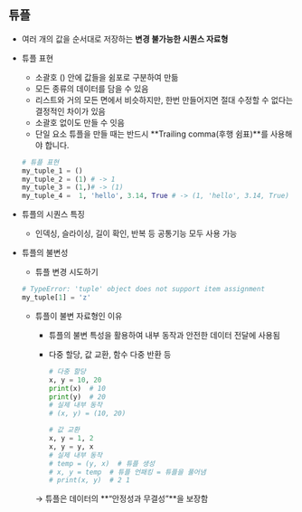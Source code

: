 ## 튜플

- 여러 개의 값을 순서대로 저장하는 **변경 불가능한 시퀀스 자료형**
- 튜플 표현
    - 소괄호 () 안에 값들을 쉼포로 구분하여 만듦
    - 모든 종류의 데이터를 담을 수 있음
    - 리스트와 거의 모든 면에서 비슷하지만, 한번 만들어지면 절대 수정할 수 없다는 결정적인 차이가 있음
    - 소괄호 없이도 만들 수 잇음
    - 단일 요소 튜플을 만들 때는 반드시 **Trailing comma(후행 쉼표)**를 사용해야 합니다.
    
    ```python
    # 튜플 표현
    my_tuple_1 = ()
    my_tuple_2 = (1) # -> 1
    my_tuple_3 = (1,)# -> (1)
    my_tuple_4 =  1, 'hello', 3.14, True # -> (1, 'hello', 3.14, True)
    ```
    
- 튜플의 시퀀스 특징
    - 인덱싱, 슬라이싱, 길이 확인, 반복 등 공통기능 모두 사용 가능
- 튜플의 불변성
    - 튜플 변경 시도하기
    
    ```python
    # TypeError: 'tuple' object does not support item assignment
    my_tuple[1] = 'z'
    ```
    
    - 튜플이 불변 자료형인 이유
        - 튜플의 불변 특성을 활용하여 내부 동작과 안전한 데이터 전달에 사용됨
        - 다중 할당, 값 교환, 함수 다중 반환 등
            
            ```python
            # 다중 할당
            x, y = 10, 20
            print(x)  # 10
            print(y)  # 20
            # 실제 내부 동작
            # (x, y) = (10, 20)
            
            # 값 교환
            x, y = 1, 2
            x, y = y, x
            # 실제 내부 동작
            # temp = (y, x)  # 튜플 생성
            # x, y = temp  # 튜플 언패킹 = 튜플을 풀어냄
            # print(x, y)  # 2 1
            ```
            
        
        → 튜플은 데이터의 **“안정성과 무결성”**을 보장함